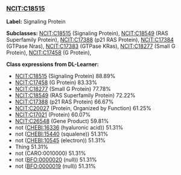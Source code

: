 
### [NCIT:C18515](http://purl.obolibrary.org/obo/NCIT_C18515)
**Label:** Signaling Protein

**Subclasses:** [NCIT:C18515](http://purl.obolibrary.org/obo/NCIT_C18515) (Signaling Protein), [NCIT:C18549](http://purl.obolibrary.org/obo/NCIT_C18549) (RAS Superfamily Protein), [NCIT:C17388](http://purl.obolibrary.org/obo/NCIT_C17388) (p21 RAS Protein), [NCIT:C17384](http://purl.obolibrary.org/obo/NCIT_C17384) (GTPase Nras), [NCIT:C17383](http://purl.obolibrary.org/obo/NCIT_C17383) (GTPase KRas), [NCIT:C18277](http://purl.obolibrary.org/obo/NCIT_C18277) (Small G Protein), [NCIT:C17458](http://purl.obolibrary.org/obo/NCIT_C17458) (G Protein), 

**Class expressions from DL-Learner:**

- [NCIT:C18515](http://purl.obolibrary.org/obo/NCIT_C18515) (Signaling Protein) 88.89%
- [NCIT:C17458](http://purl.obolibrary.org/obo/NCIT_C17458) (G Protein) 83.33%
- [NCIT:C18277](http://purl.obolibrary.org/obo/NCIT_C18277) (Small G Protein) 77.78%
- [NCIT:C18549](http://purl.obolibrary.org/obo/NCIT_C18549) (RAS Superfamily Protein) 72.22%
- [NCIT:C17388](http://purl.obolibrary.org/obo/NCIT_C17388) (p21 RAS Protein) 66.67%
- [NCIT:C20027](http://purl.obolibrary.org/obo/NCIT_C20027) (Protein, Organized by Function) 61.25%
- [NCIT:C17021](http://purl.obolibrary.org/obo/NCIT_C17021) (Protein) 60.07%
- [NCIT:C26548](http://purl.obolibrary.org/obo/NCIT_C26548) (Gene Product) 59.81%
- not ([CHEBI:16336](http://purl.obolibrary.org/obo/CHEBI_16336) (hyaluronic acid)) 51.31%
- not ([CHEBI:15440](http://purl.obolibrary.org/obo/CHEBI_15440) (squalene)) 51.31%
- not ([CHEBI:10545](http://purl.obolibrary.org/obo/CHEBI_10545) (electron)) 51.31%
- Thing 51.31%
- not (CARO:0010000) 51.31%
- not ([BFO:0000020](http://purl.obolibrary.org/obo/BFO_0000020) (null)) 51.31%
- not ([BFO:0000019](http://purl.obolibrary.org/obo/BFO_0000019) (null)) 51.31%


